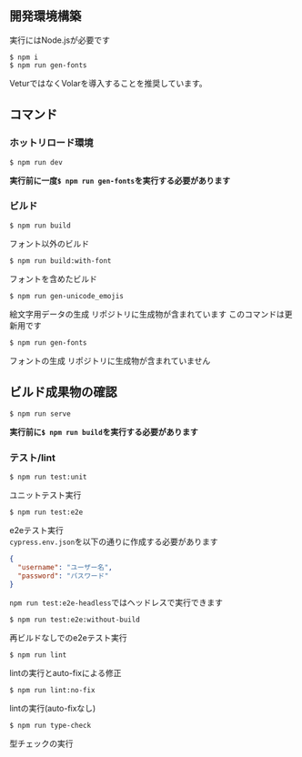 ## 開発環境構築
実行にはNode.jsが必要です

```shell
$ npm i
$ npm run gen-fonts
```

VeturではなくVolarを導入することを推奨しています。

## コマンド
### ホットリロード環境
```shell
$ npm run dev
```

**実行前に一度`$ npm run gen-fonts`を実行する必要があります**

### ビルド
```shell
$ npm run build
```
フォント以外のビルド

```shell
$ npm run build:with-font
```
フォントを含めたビルド

```shell
$ npm run gen-unicode_emojis
```
絵文字用データの生成
リポジトリに生成物が含まれています
このコマンドは更新用です

```shell
$ npm run gen-fonts
```
フォントの生成
リポジトリに生成物が含まれていません

## ビルド成果物の確認
```shell
$ npm run serve
```

**実行前に`$ npm run build`を実行する必要があります**

### テスト/lint

```shell
$ npm run test:unit
```
ユニットテスト実行

```shell
$ npm run test:e2e
```
e2eテスト実行  
`cypress.env.json`を以下の通りに作成する必要があります  
```json
{
  "username": "ユーザー名",
  "password": "パスワード"
}
```
`npm run test:e2e-headless`ではヘッドレスで実行できます  

```shell
$ npm run test:e2e:without-build
```
再ビルドなしでのe2eテスト実行

```shell
$ npm run lint
```
lintの実行とauto-fixによる修正

```shell
$ npm run lint:no-fix
```
lintの実行(auto-fixなし)

```shell
$ npm run type-check
```
型チェックの実行
